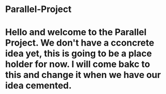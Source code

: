 # Parallel-Project
# Hello and welcome to the Parallel Project. We don't have a cconcrete idea yet, this is going to be a place holder for now. I will come bakc to this and change it when we have our idea cemented. 
